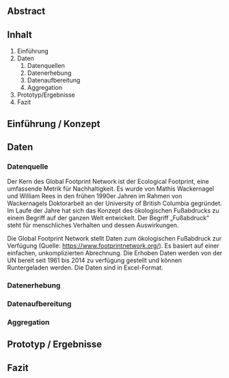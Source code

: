 ## Abstract

## Inhalt
1. Einführung
2. Daten
    1. Datenquellen
    2. Datenerhebung
    3. Datenaufbereitung
    4. Aggregation
3. Prototyp/Ergebnisse
4. Fazit

## Einführung	/	Konzept

## Daten
### Datenquelle
Der Kern des Global Footprint Network ist der Ecological Footprint, eine umfassende Metrik für Nachhaltigkeit. Es wurde von Mathis Wackernagel und William Rees in den frühen 1990er Jahren im Rahmen von Wackernagels Doktorarbeit an der University of British Columbia gegründet. Im Laufe der Jahre hat sich das Konzept des ökologischen Fußabdrucks zu einem Begriff auf der ganzen Welt entwickelt. Der Begriff „Fußabdruck“ steht für menschliches Verhalten und dessen Auswirkungen.

Die Global Footprint Network stellt Daten zum ökologischen Fußabdruck zur Verfügung (Quelle: https://www.footprintnetwork.org/). Es basiert auf einer einfachen, unkomplizierten Abrechnung. Die Erhoben Daten werden von der UN bereit seit 1961 bis 2014 zu verfügung gestellt und können Runtergeladen werden. Die Daten sind in Excel-Format. 


### Datenerhebung

### Datenaufbereitung

### Aggregation

## Prototyp	/	Ergebnisse

## Fazit
